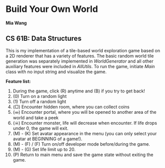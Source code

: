 # Build Your Own World

**Mia Wang**
## CS 61B: Data Structures
This is my implementation of a tile-based world exploration game based on a 2D renderer that has a variety of features. The basic random world tile generation was separately implemented in _WorldGenerator_ and all other auxiliary features were included in _AllUtils_. To run the game, initiate _Main_ class with no input string and visualize the game.

**Feature list:**
1. During the game, click (R) anytime and (B) if you try to get back!
2. (0) Turn on a random light
3. (1) Turn off a random light
4. (▢) Encounter hidden room, where you can collect coins
5. (⤄) Encounter portal, where you will be opened to another area of the world and take a peek
6. (☠) Encounter monster, life will decrease when encounter. If life drops under 0, the game will exit.
7. (M) - (K) Set avatar appearance in the menu (you can only select your avatar at BEGINNING of a game!).
8. (M) - (F) / (F) Turn on/off developer mode before/during the game.
9. (M) - (G) Set life limit up to 20.
10. (P) Return to main menu and save the game state without exiting the game.
